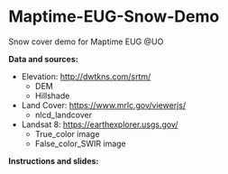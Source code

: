 # Maptime-EUG-Snow-Demo
Snow cover demo for Maptime EUG @UO

**Data and sources:**
- Elevation: http://dwtkns.com/srtm/
    - DEM
    - Hillshade
- Land Cover: https://www.mrlc.gov/viewerjs/
    - nlcd_landcover
- Landsat 8: https://earthexplorer.usgs.gov/
    - True_color image
    - False_color_SWIR image 
    
    
**Instructions and slides:**
